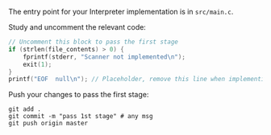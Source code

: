 The entry point for your Interpreter implementation is in `src/main.c`.

Study and uncomment the relevant code: 

```c
// Uncomment this block to pass the first stage
if (strlen(file_contents) > 0) {
    fprintf(stderr, "Scanner not implemented\n");
    exit(1);
}
printf("EOF  null\n"); // Placeholder, remove this line when implementing the scanner
```

Push your changes to pass the first stage:

```
git add .
git commit -m "pass 1st stage" # any msg
git push origin master
```
